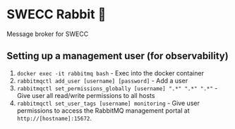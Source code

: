 # SWECC Rabbit 🐇

Message broker for SWECC

## Setting up a management user (for observability)

1. `docker exec -it rabbitmq bash` - Exec into the docker container
2. `rabbitmqctl add_user [username] [password]` - Add a user
3. `rabbitmqctl set_permissions_globally [username] ".*" ".*" ".*"` - Give user all read/write permissions to all hosts
4. `rabbitmqctl set_user_tags [username] monitoring` - Give user permissions to access the RabbitMQ management portal at `http://[hostname]:15672`.
